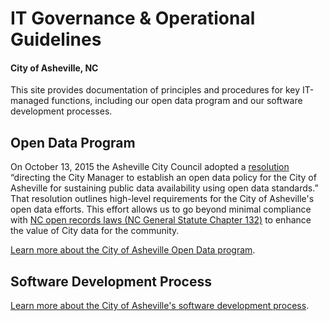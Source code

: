 # IT Governance & Operational Guidelines
#### City of Asheville, NC

This site provides documentation of principles and procedures for key IT-managed functions, including our open data program and our software development processes.

## Open Data Program

On October 13, 2015 the Asheville City Council adopted a [resolution](http://coablog.ashevillenc.gov/wp-content/uploads/2016/02/Resolution-No.-15-189.pdf) “directing the City Manager to establish an open data policy for the City of Asheville for sustaining public data availability using open data standards.” That resolution outlines high-level requirements for the City of Asheville's open data efforts. This effort allows us to go beyond minimal compliance with  [NC open records laws (NC General Statute Chapter 132)](https://www.ncga.state.nc.us/enactedlegislation/statutes/html/bychapter/chapter_132.html) to enhance the value of City data for the community.

[Learn more about the City of Asheville Open Data program](./open-data).

## Software Development Process

[Learn more about the City of Asheville's software development process](./sw-development).
